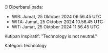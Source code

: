 ⏰ Diperbarui pada:
- WIB: Jumat, 25 Oktober 2024 09.56.45 UTC
- WITA: Jumat, 25 Oktober 2024 10.56.45 UTC
- WIT: Jumat, 25 Oktober 2024 11.56.45 UTC

Kutipan Inspiratif:
"Technology is not neutral."


Kategori: technology

